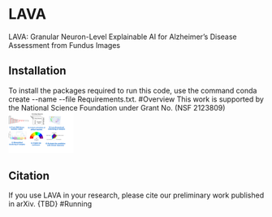 # LAVA
LAVA: Granular Neuron-Level Explainable AI for Alzheimer’s Disease Assessment from Fundus Images
## Installation
To install the packages required to run this code, use the command conda create --name <env> --file Requirements.txt.
#Overview
This work is supported by the National Science Foundation under Grant No. (NSF 2123809)
<img src="Images/github.drawio.pdf" width="128"/>

## Citation
If you use LAVA in your research, please cite our preliminary work published in arXiv.
{TBD}
#Running 
